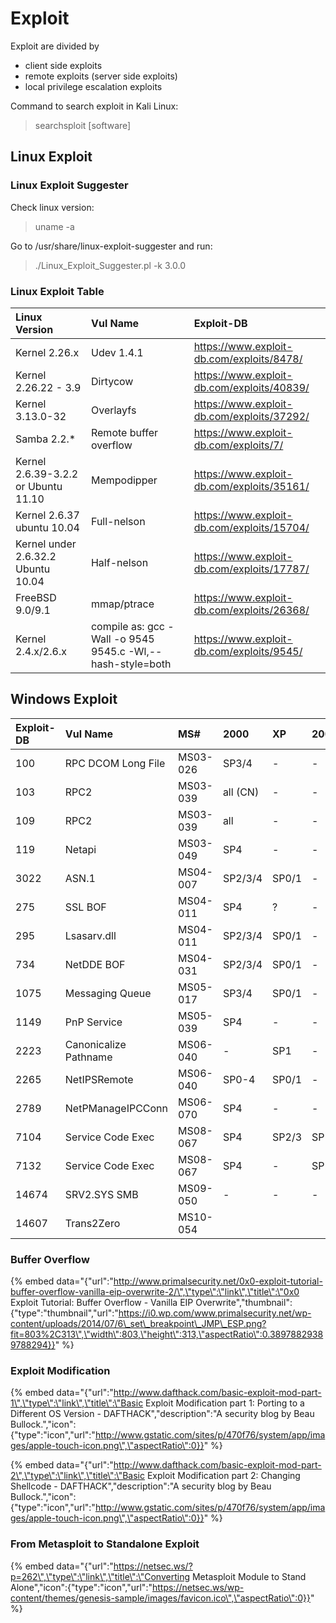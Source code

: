 # Exploit

Exploit are divided by

* client side exploits
* remote exploits \(server side exploits\)
* local privilege escalation exploits

Command to search exploit in Kali Linux:

> searchsploit \[software\]

## Linux Exploit

### Linux Exploit Suggester

Check linux version:

> uname -a

Go to /usr/share/linux-exploit-suggester and run:

> ./Linux\_Exploit\_Suggester.pl -k 3.0.0

### Linux Exploit Table
|Linux Version | Vul Name | Exploit-DB |
| :--- | :--- | :--- |
| Kernel 2.26.x| Udev 1.4.1 | https://www.exploit-db.com/exploits/8478/ |
| Kernel 2.26.22 - 3.9 | Dirtycow | https://www.exploit-db.com/exploits/40839/ |
| Kernel 3.13.0-32 | Overlayfs | https://www.exploit-db.com/exploits/37292/ |
| Samba 2.2.* | Remote buffer overflow | https://www.exploit-db.com/exploits/7/ |
| Kernel 2.6.39-3.2.2 or Ubuntu 11.10 | Mempodipper | https://www.exploit-db.com/exploits/35161/ |
| Kernel 2.6.37 ubuntu 10.04 | Full-nelson | https://www.exploit-db.com/exploits/15704/ |
| Kernel under 2.6.32.2 Ubuntu 10.04 | Half-nelson | https://www.exploit-db.com/exploits/17787/ |
| FreeBSD 9.0/9.1 | mmap/ptrace | https://www.exploit-db.com/exploits/26368/ |
| Kernel 2.4.x/2.6.x |compile as: gcc -Wall -o 9545 9545.c -Wl,--hash-style=both | https://www.exploit-db.com/exploits/9545/ | 

## Windows Exploit

| Exploit-DB | Vul Name | MS\# | 2000 | XP | 2003 | 2008 | Vista | 7 |
| :--- | :--- | :--- | :--- | :--- | :--- | :--- | :--- | :--- |
| 100 | RPC DCOM Long File | MS03-026 | SP3/4 | - | - | - | - | - |
| 103 | RPC2 | MS03-039 | all \(CN\) | - | - | - | - | - |
| 109 | RPC2 | MS03-039 | all | - | - | - | - | - |
| 119 | Netapi | MS03-049 | SP4 | - | - | - | - | - |
| 3022 | ASN.1 | MS04-007 | SP2/3/4 | SP0/1 | - | - | - | - |
| 275 | SSL BOF | MS04-011 | SP4 | ? | - | - | - | - |
| 295 | Lsasarv.dll | MS04-011 | SP2/3/4 | SP0/1 | - | - | - | - |
| 734 | NetDDE BOF | MS04-031 | SP2/3/4 | SP0/1 | - | - | - | - |
| 1075 | Messaging Queue | MS05-017 | SP3/4 | SP0/1 | - | - | - | - |
| 1149 | PnP Service | MS05-039 | SP4 | - | - | - | - | - |
| 2223 | Canonicalize Pathname | MS06-040 | - | SP1 | - | - | - | - |
| 2265 | NetIPSRemote | MS06-040 | SP0-4 | SP0/1 | - | - | - | - |
| 2789 | NetPManageIPCConn | MS06-070 | SP4 | - | - | - | - | - |
| 7104 | Service Code Exec | MS08-067 | SP4 | SP2/3 | SP1/2 | SP0 | SP0/1 | - |
| 7132 | Service Code Exec | MS08-067 | SP4 | - | SP2 | - | - | - |
| 14674 | SRV2.SYS SMB | MS09-050 | - | - | - | - | SP1/2 | - |
| 14607 | Trans2Zero | MS10-054 |  |  |  |  |  |  |



### Buffer Overflow

{% embed data="{\"url\":\"http://www.primalsecurity.net/0x0-exploit-tutorial-buffer-overflow-vanilla-eip-overwrite-2/\",\"type\":\"link\",\"title\":\"0x0 Exploit Tutorial: Buffer Overflow - Vanilla EIP Overwrite\",\"thumbnail\":{\"type\":\"thumbnail\",\"url\":\"https://i0.wp.com/www.primalsecurity.net/wp-content/uploads/2014/07/6\_set\_breakpoint\_JMP\_ESP.png?fit=803%2C313\",\"width\":803,\"height\":313,\"aspectRatio\":0.38978829389788294}}" %}

### Exploit Modification

{% embed data="{\"url\":\"http://www.dafthack.com/basic-exploit-mod-part-1\",\"type\":\"link\",\"title\":\"Basic Exploit Modification part 1: Porting to a Different OS Version - DAFTHACK\",\"description\":\"A security blog by Beau Bullock.\",\"icon\":{\"type\":\"icon\",\"url\":\"http://www.gstatic.com/sites/p/470f76/system/app/images/apple-touch-icon.png\",\"aspectRatio\":0}}" %}

{% embed data="{\"url\":\"http://www.dafthack.com/basic-exploit-mod-part-2\",\"type\":\"link\",\"title\":\"Basic Exploit Modification part 2: Changing Shellcode - DAFTHACK\",\"description\":\"A security blog by Beau Bullock.\",\"icon\":{\"type\":\"icon\",\"url\":\"http://www.gstatic.com/sites/p/470f76/system/app/images/apple-touch-icon.png\",\"aspectRatio\":0}}" %}

### From Metasploit to Standalone Exploit





{% embed data="{\"url\":\"https://netsec.ws/?p=262\",\"type\":\"link\",\"title\":\"Converting Metasploit Module to Stand Alone\",\"icon\":{\"type\":\"icon\",\"url\":\"https://netsec.ws/wp-content/themes/genesis-sample/images/favicon.ico\",\"aspectRatio\":0}}" %}

